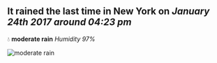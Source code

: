 ## It rained the last time in New York on *January 24th 2017 around 04:23 pm*
💧  **moderate rain** *Humidity 97%*

![moderate rain](http://openweathermap.org/img/w/10d.png)
